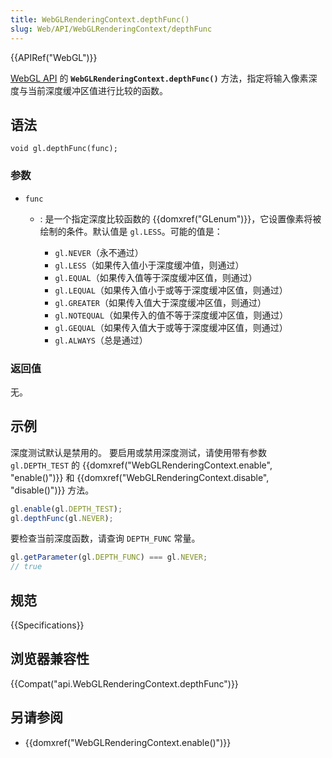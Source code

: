 ```yaml
---
title: WebGLRenderingContext.depthFunc()
slug: Web/API/WebGLRenderingContext/depthFunc
---
```

{{APIRef("WebGL")}}

[WebGL API](/zh-CN/docs/Web/API/WebGL_API) 的 **`WebGLRenderingContext.depthFunc()`** 方法，指定将输入像素深度与当前深度缓冲区值进行比较的函数。

## 语法

```plain
void gl.depthFunc(func);
```

### 参数

- `func`

  - : 是一个指定深度比较函数的 {{domxref("GLenum")}}，它设置像素将被绘制的条件。默认值是 `gl.LESS`。可能的值是：

    - `gl.NEVER`（永不通过）
    - `gl.LESS`（如果传入值小于深度缓冲值，则通过）
    - `gl.EQUAL`（如果传入值等于深度缓冲区值，则通过）
    - `gl.LEQUAL`（如果传入值小于或等于深度缓冲区值，则通过）
    - `gl.GREATER`（如果传入值大于深度缓冲区值，则通过）
    - `gl.NOTEQUAL`（如果传入的值不等于深度缓冲区值，则通过）
    - `gl.GEQUAL`（如果传入值大于或等于深度缓冲区值，则通过）
    - `gl.ALWAYS`（总是通过）

### 返回值

无。

## 示例

深度测试默认是禁用的。 要启用或禁用深度测试，请使用带有参数 `gl.DEPTH_TEST` 的 {{domxref("WebGLRenderingContext.enable", "enable()")}} 和 {{domxref("WebGLRenderingContext.disable", "disable()")}} 方法。

```js
gl.enable(gl.DEPTH_TEST);
gl.depthFunc(gl.NEVER);
```

要检查当前深度函数，请查询 `DEPTH_FUNC` 常量。

```js
gl.getParameter(gl.DEPTH_FUNC) === gl.NEVER;
// true
```

## 规范

{{Specifications}}

## 浏览器兼容性

{{Compat("api.WebGLRenderingContext.depthFunc")}}

## 另请参阅

- {{domxref("WebGLRenderingContext.enable()")}}
